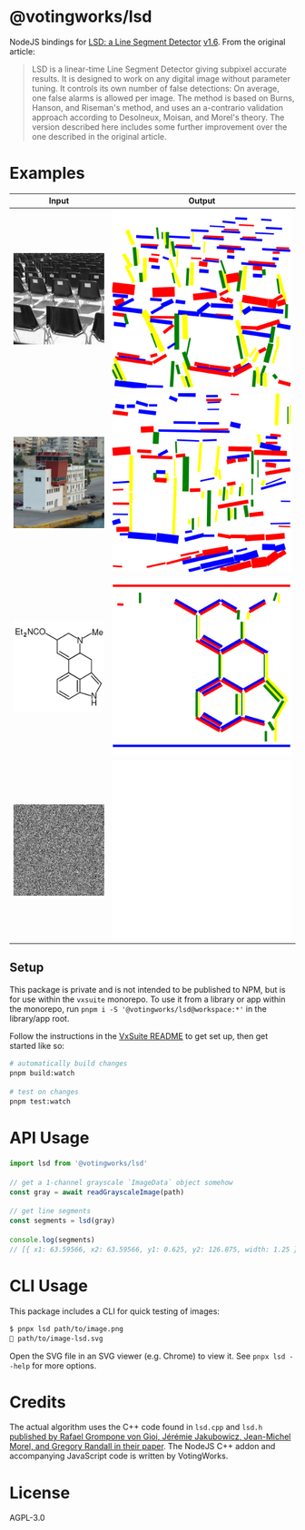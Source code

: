 # @votingworks/lsd

NodeJS bindings for
[LSD: a Line Segment Detector](http://www.ipol.im/pub/art/2012/gjmr-lsd/)
[v1.6](http://www.ipol.im/pub/art/2012/gjmr-lsd/lsd_1.6.zip). From the original
article:

> LSD is a linear-time Line Segment Detector giving subpixel accurate results.
> It is designed to work on any digital image without parameter tuning. It
> controls its own number of false detections: On average, one false alarms is
> allowed per image. The method is based on Burns, Hanson, and Riseman's method,
> and uses an a-contrario validation approach according to Desolneux, Moisan,
> and Morel's theory. The version described here includes some further
> improvement over the one described in the original article.

# Examples

| Input                            | Output                               |
| -------------------------------- | ------------------------------------ |
| ![chairs](./docs/chairs.png)     | ![chairs](./docs/chairs-lsd.svg)     |
| ![le-piree](./docs/le-piree.png) | ![le-piree](./docs/le-piree-lsd.svg) |
| ![molecule](./docs/molecule.png) | ![molecule](./docs/molecule-lsd.svg) |
| ![noise](./docs/noise.png)       | ![noise](./docs/noise-lsd.svg)       |

## Setup

This package is private and is not intended to be published to NPM, but is for
use within the `vxsuite` monorepo. To use it from a library or app within the
monorepo, run `pnpm i -S '@votingworks/lsd@workspace:*'` in the library/app
root.

Follow the instructions in the [VxSuite README](../../README.md) to get set up,
then get started like so:

```sh
# automatically build changes
pnpm build:watch

# test on changes
pnpm test:watch
```

# API Usage

```ts
import lsd from '@votingworks/lsd'

// get a 1-channel grayscale `ImageData` object somehow
const gray = await readGrayscaleImage(path)

// get line segments
const segments = lsd(gray)

console.log(segments)
// [{ x1: 63.59566, x2: 63.59566, y1: 0.625, y2: 126.875, width: 1.25 }, …]
```

# CLI Usage

This package includes a CLI for quick testing of images:

```sh
$ pnpx lsd path/to/image.png
📝 path/to/image-lsd.svg
```

Open the SVG file in an SVG viewer (e.g. Chrome) to view it. See
`pnpx lsd --help` for more options.

# Credits

The actual algorithm uses the C++ code found in `lsd.cpp` and `lsd.h`
[published by Rafael Grompone von Gioi, Jérémie Jakubowicz, Jean-Michel Morel, and Gregory Randall in their paper](http://www.ipol.im/pub/art/2012/gjmr-lsd/).
The NodeJS C++ addon and accompanying JavaScript code is written by VotingWorks.

# License

AGPL-3.0
